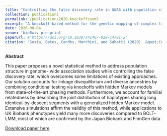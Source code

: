 ```yaml
---
title: "Controlling the false discovery rate in GWAS with population structure."
collection: publications
permalink: /publication/2020-knockoffzoom2
excerpt: "A knockoff-based method for the genetic mapping of complex traits at multiple resolutions account for population structure, and a large-scale application to the UK Biobank data."
date: 2020-08-04
venue: 'bioRxiv pre-print'
paperurl: #'https://doi.org/10.1038/s41467-020-14791-2'
citation: 'Sesia, Bates, Candès, Marchini, and Sabatti (2020). &quot;Controlling the false discovery rate in GWAS with population structure.&quot; <i>bioRxiv</i>. 11, 1093.'
---
```


**Abstract**

This paper proposes a novel statistical method to address population structure in genome-
wide association studies while controlling the false discovery rate, which overcomes some
limitations of existing approaches. Our solution accounts for linkage disequilibrium and
diverse ancestries by combining conditional testing via knockoffs with hidden Markov models
from state-of-the-art phasing methods. Furthermore, we account for familial relatedness by
describing the joint distribution of haplotypes sharing long identical-by-descent segments
with a generalized hidden Markov model. Extensive simulations affirm the validity of this
method, while applications to UK Biobank phenotypes yield many more discoveries compared
to BOLT-LMM, most of which are confirmed by the Japan Biobank and FinnGen data.

[Download paper here](http://msesia.github.io/files/knockoffzoom-v2.pdf)

